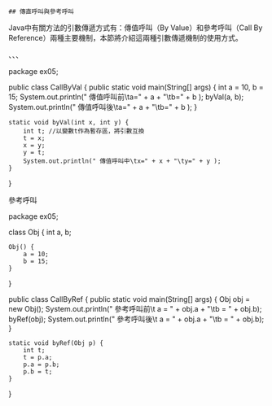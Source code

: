 ```
## 傳直呼叫與參考呼叫

```


Java中有關方法的引數傳遞方式有：傳值呼叫（By Value）和參考呼叫（Call By Reference）兩種主要機制，本節將介紹這兩種引數傳遞機制的使用方式。

、、、

package ex05;

public class CallByVal {
	public static void main(String[] args) {
		int a = 10, b = 15;
		System.out.println(" 傳值呼叫前\ta=" + a + "\tb=" + b );
		byVal(a, b);
		System.out.println(" 傳值呼叫後\ta=" + a + "\tb=" + b );
	}

	static void byVal(int x, int y) {
		int t; //以變數t作為暫存區，將引數互換
		t = x;
		x = y;
		y = t;
		System.out.println(" 傳值呼叫中\tx=" + x + "\ty=" + y );
	}
}




參考呼叫


package ex05;

class Obj {
	int a, b;

	Obj() {
		a = 10;
		b = 15;
	}
}

public class CallByRef {
	public static void main(String[] args) {
		Obj obj = new Obj();
		System.out.println(" 參考呼叫前\t a = " + obj.a + "\tb = " + obj.b);
		byRef(obj);
		System.out.println(" 參考呼叫後\t a = " + obj.a + "\tb = " + obj.b);
	}

	static void byRef(Obj p) {
		int t;
		t = p.a;
		p.a = p.b;
		p.b = t;
	}
}

